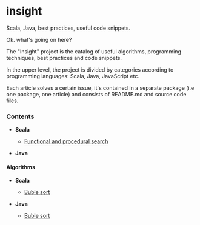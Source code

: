 # insight
Scala, Java, best practices, useful code snippets.

Ok. what's going on here?

The "Insight" project is the catalog of useful algorithms, programming techniques, best practices and code snippets.

In the upper level, the project is divided by categories according to programming languages: Scala, Java, JavaScript etc. 

Each article solves a certain issue, it's contained in a separate package (i.e one package, one article) and consists of README.md and source code files.

### Contents

* **Scala**
    * [Functional and procedural search](scala/src/main/scala/bynull/functional/search)

* **Java**


#### Algorithms
* **Scala**
    * [Buble sort](scala/src/main/scala/bynull/algorithms/sort/bubble/BubbleSort.scala)

* **Java**
    * [Buble sort](java/src/main/java/bynull/algorithms/sort/buble)